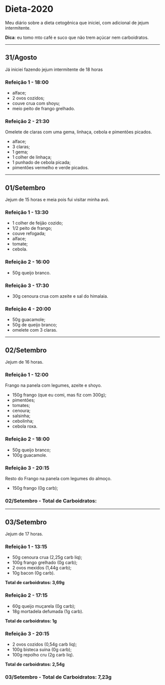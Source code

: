 # Dieta-2020
Meu diário sobre a dieta cetogênica que iniciei, com adicional de jejum intermitente.

**Dica**: eu tomo mto café e suco que não trem açúcar nem carboidratos.

---
## 31/Agosto

Já iniciei fazendo jejum intermitente de 18 horas

### Refeição 1 - 18:00

- alface;
- 2 ovos cozidos;
- couve crua com shoyu;
- meio peito de frango grelhado.


### Refeição 2 - 21:30

Omelete de claras com uma gema, linhaça, cebola e pimentões picados.

- alface;
- 3 claras;
- 1 gema;
- 1 colher de linhaça;
- 1 punhado de cebola picada;
- pimentões vermelho e verde picados.


---
## 01/Setembro

Jejum de 15 horas e meia pois fui visitar minha avó.

### Refeição 1 - 13:30

- 1 colher de feijão cozido;
- 1/2 peito de frango;
- couve refogada;
- alface;
- tomate;
- cebola.

### Refeição 2 - 16:00

- 50g queijo branco.

### Refeição 3 - 17:30

- 30g cenoura crua com azeite e sal do himalaia.

### Refeição 4 - 20:00

- 50g guacamole;
- 50g de queijo branco;
- omelete com 3 claras.


---
## 02/Setembro

Jejum de 16 horas.

### Refeição 1 - 12:00

Frango na panela com legumes, azeite e shoyo.

- 150g frango (que eu comi, mas fiz com 300g);
- pimentões;
- tomates;
- cenoura;
- salsinha;
- cebolinha;
- cebola roxa.

### Refeição 2 - 18:00

- 50g queijo branco;
- 100g guacamole.

### Refeição 3 - 20:15

Resto do Frango na panela com legumes do almoço.

- 150g frango (0g carb);


### 02/Setembro - Total de Carboidratos: 

---
## 03/Setembro

Jejum de 17 horas.

### Refeição 1 - 13:15

- 50g cenoura crua (2,25g carb liq);
- 100g frango grelhado (0g carb);
- 2 ovos mexidos (1,44g carb);
- 10g bacon (0g carb).

**Total de carboidratos: 3,69g**

### Refeição 2 - 17:15

- 60g queijo muçarela (0g carb);
- 18g mortadela defumada (1g carb).

**Total de carboidratos: 1g**

### Refeição 3 - 20:15

- 2 ovos cozidos (0,54g carb liq);
- 100g bisteca suína (0g carb);
- 100g repolho cru (2g carb liq).

**Total de carboidratos: 2,54g**

### 03/Setembro - Total de Carboidratos: 7,23g


